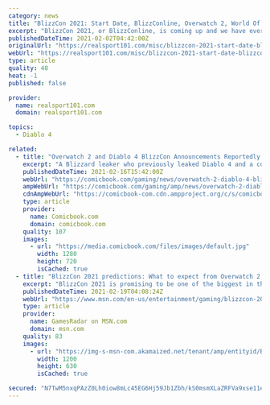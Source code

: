 ```yaml
---
category: news
title: "BlizzCon 2021: Start Date, BlizzConline, Overwatch 2, World Of Warcraft, Diablo 4, Cosplay Competition & More"
excerpt: "BlizzCon 2021, or BlizzConline, is coming up and we have everything you need to know about the biggest Blizzard event of the year."
publishedDateTime: 2021-02-02T04:42:00Z
originalUrl: "https://realsport101.com/misc/blizzcon-2021-start-date-blizzconline-overwatch-2-world-of-warcraft-diablo-4-cosplay-competition-more/"
webUrl: "https://realsport101.com/misc/blizzcon-2021-start-date-blizzconline-overwatch-2-world-of-warcraft-diablo-4-cosplay-competition-more/"
type: article
quality: 48
heat: -1
published: false

provider:
  name: realsport101.com
  domain: realsport101.com

topics:
  - Diablo 4

related:
  - title: "Overwatch 2 and Diablo 4 BlizzCon Announcements Reportedly Leaked"
    excerpt: "A Blizzard leaker who previously leaked Diablo 4 and a couple of other games has taken to Twitter to possibly spoil BlizzCon 2021, which is set to go down later this week. The rumor begins by claiming ..."
    publishedDateTime: 2021-02-16T15:42:00Z
    webUrl: "https://comicbook.com/gaming/news/overwatch-2-diablo-4-blizzcon-2021-news-leak/"
    ampWebUrl: "https://comicbook.com/gaming/amp/news/overwatch-2-diablo-4-blizzcon-2021-news-leak/"
    cdnAmpWebUrl: "https://comicbook-com.cdn.ampproject.org/c/s/comicbook.com/gaming/amp/news/overwatch-2-diablo-4-blizzcon-2021-news-leak/"
    type: article
    provider:
      name: Comicbook.com
      domain: comicbook.com
    quality: 107
    images:
      - url: "https://media.comicbook.com/files/images/default.jpg"
        width: 1280
        height: 720
        isCached: true
  - title: "BlizzCon 2021 predictions: What to expect from Overwatch 2, Diablo 4, and more"
    excerpt: "BlizzCon 2021 is promising to be one of the biggest in the company's history. Blizzard Entertainment was forced to postpone its annual showcase in November 2020 because of the coronavirus pandemic, so ..."
    publishedDateTime: 2021-02-19T04:08:24Z
    webUrl: "https://www.msn.com/en-us/entertainment/gaming/blizzcon-2021-predictions-what-to-expect-from-overwatch-2-diablo-4-and-more/ar-BB1dPtMv"
    type: article
    provider:
      name: GamesRadar on MSN.com
      domain: msn.com
    quality: 83
    images:
      - url: "https://img-s-msn-com.akamaized.net/tenant/amp/entityid/BB1dPoTk.img?h=630&w=1200&m=6&q=60&o=t&l=f&f=jpg&x=1086&y=170"
        width: 1200
        height: 630
        isCached: true

secured: "N7TwM5nxqPAzZ0Lh0iow8mLc45EG6Hj59Jb1Zbh/kS0msmXLaZRFVa9xse11eBQ8j0HhlJp1lfv+sOOoqAFNaHp59Y5b7x71O2LfnpquwcChl1Vmp+GVBtbnb/QOl5upEipBeioEWuqITUEa/nUhn5cbiyZl1Xpnci/c6fv4bXJpN0A2MwYwsYvLg3BonmvIbZLgKvUxGolHzsJv3mW8BKeUNF9MybtG0kBkLRgtFTPf9TtmVtFXKlxZ0YHr7RGqN8WEmGDXIv8Sok37tainfq6+r2ESALgaQpdheRdHAtfNeOJRZ0tIuvC5LeZvBOfFjHLuKpf3Zu8UuyflTLs/5YMFT8yPB6gBjL+KFhtPh6c=;tfY+xHVdnkarkpNGjPDq+Q=="
---
```


